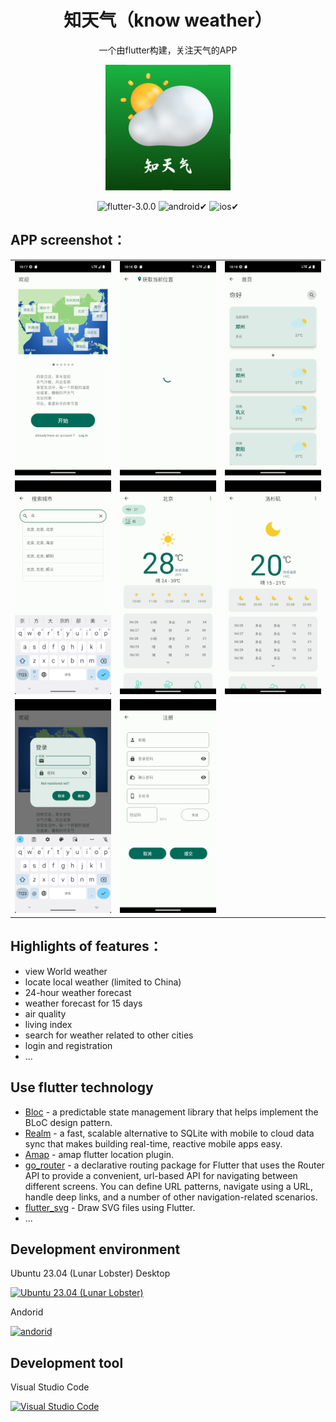 <div align="center">

# 知天气（know weather）

一个由flutter构建，关注天气的APP

<img src="./assets/weather_logo.png" title="" alt="知天气APP" width="200">


![flutter-3.0.0](https://img.shields.io/badge/flutter-%3E=3.0.0-52c6f9.svg?sanitize=true)
![android✔](https://img.shields.io/badge/android✔-brightgreen.svg?sanitize=true)
![ios✔](https://img.shields.io/badge/ios✔-green.svg?sanitize=true)

</div>


## APP screenshot：

<table>
    <tr>
        <td >
          <img src="./doc/images/Screenshot_1687832255.png" width="100%">
        </td>
        <td >
          <img src="./doc/images/Screenshot_1687832289.png" width="100%">
        </td>
        <td >
          <img src="./doc/images/Screenshot_1687832294.png" width="100%">
        </td>
    </tr>
    <tr>
       <td >
          <img src="./doc/images/Screenshot_1687832338.png" width="100%">
        </td>
        <td >
          <img src="./doc/images/Screenshot_1687832360.png" width="100%">
        </td>
        <td >
          <img src="./doc/images/Screenshot_1687832420.png" width="100%">
        </td>
    </tr>
    <tr>
       <td >
          <img src="./doc/images/Screenshot_1687832503.png" width="100%">
        </td>
        <td >
          <img src="./doc/images/Screenshot_1687832519.png" width="100%">
        </td>
    </tr>
</table>

## Highlights of features：

- view World weather
- locate local weather (limited to China)
- 24-hour weather forecast
- weather forecast for 15 days
- air quality
- living index
- search for weather related to other cities
- login and registration
- ...

## Use flutter technology
- [Bloc](https://bloclibrary.dev) - a predictable state management library that helps implement the BLoC design pattern.
- [Realm](https://realm.io/) - a fast, scalable alternative to SQLite with mobile to cloud data sync that makes building real-time, reactive mobile apps easy.
- [Amap](https://lbs.amap.com/) - amap flutter location plugin.
- [go_router](https://github.com/flutter/packages/tree/main/packages/go_router) - a declarative routing package for Flutter that uses the Router API to provide a convenient, url-based API for navigating between different screens. You can define URL patterns, navigate using a URL, handle deep links, and a number of other navigation-related scenarios.
- [flutter_svg](https://github.com/dnfield/flutter_svg/tree/master/packages/flutter_svg) - Draw SVG files using Flutter.
- ...

## Development environment
Ubuntu 23.04 (Lunar Lobster) Desktop
<p><a href="https://ubuntu.com/"><img alt="Ubuntu 23.04 (Lunar Lobster)" src="https://assets.ubuntu.com/v1/a7e3c509-Canonical%20Ubuntu.svg" width="80"></a></p>


Andorid
<p><a href="https://developer.android.google.cn"><img alt="andorid" src="https://www.gstatic.cn/devrel-devsite/prod/v530e2b4758c915c59675435df4424a8b4929cfd382db2f39325a64003950cf58/android/images/lockup.svg" width="80"></a></p>


## Development tool
Visual Studio Code
<p><a href="https://code.visualstudio.com/"><img alt="Visual Studio Code" src="https://code.visualstudio.com/assets/images/code-stable.png" width="25"></a></p>